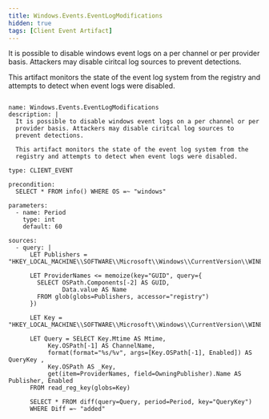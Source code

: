 ```yaml
---
title: Windows.Events.EventLogModifications
hidden: true
tags: [Client Event Artifact]
---
```


It is possible to disable windows event logs on a per channel or per
provider basis. Attackers may disable ciritcal log sources to
prevent detections.

This artifact monitors the state of the event log system from the
registry and attempts to detect when event logs were disabled.


<pre><code class="language-yaml">
name: Windows.Events.EventLogModifications
description: |
  It is possible to disable windows event logs on a per channel or per
  provider basis. Attackers may disable ciritcal log sources to
  prevent detections.

  This artifact monitors the state of the event log system from the
  registry and attempts to detect when event logs were disabled.

type: CLIENT_EVENT

precondition:
  SELECT * FROM info() WHERE OS =~ &quot;windows&quot;

parameters:
  - name: Period
    type: int
    default: 60

sources:
  - query: |
      LET Publishers = &quot;HKEY_LOCAL_MACHINE\\SOFTWARE\\Microsoft\\Windows\\CurrentVersion\\WINEVT\\Publishers\\*\\@&quot;

      LET ProviderNames &lt;= memoize(key=&quot;GUID&quot;, query={
        SELECT OSPath.Components[-2] AS GUID,
               Data.value AS Name
        FROM glob(globs=Publishers, accessor=&quot;registry&quot;)
      })

      LET Key = &quot;HKEY_LOCAL_MACHINE\\SOFTWARE\\Microsoft\\Windows\\CurrentVersion\\WINEVT\\Channels\\*&quot;

      LET Query = SELECT Key.Mtime AS Mtime,
           Key.OSPath[-1] AS ChannelName,
           format(format=&quot;%s/%v&quot;, args=[Key.OSPath[-1], Enabled]) AS QueryKey ,
           Key.OSPath AS _Key,
           get(item=ProviderNames, field=OwningPublisher).Name AS Publisher, Enabled
      FROM read_reg_key(globs=Key)

      SELECT * FROM diff(query=Query, period=Period, key=&quot;QueryKey&quot;)
      WHERE Diff =~ &quot;added&quot;

</code></pre>

